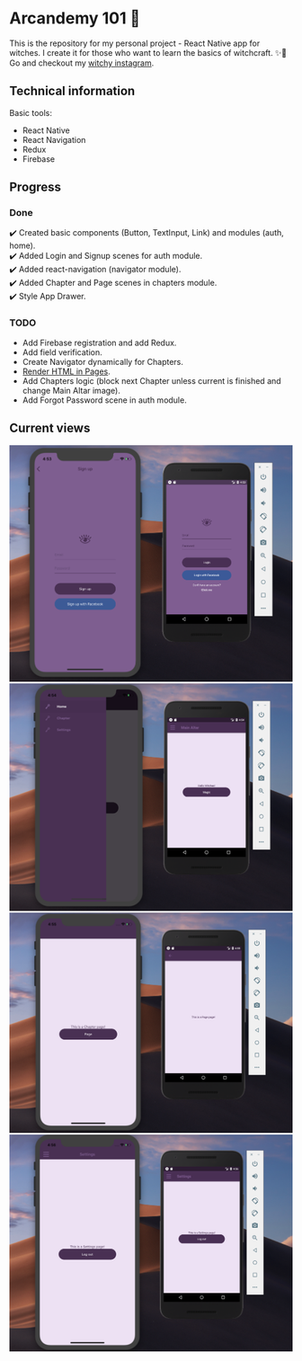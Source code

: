 # Arcandemy 101 🧙
This is the repository for my personal project - React Native app for witches. I create it for those who want to
learn the basics of witchcraft. ✨🔮 Go and checkout my [witchy instagram](https://www.instagram.com/arcandemy/).

## Technical information
Basic tools:
* React Native
* React Navigation
* Redux
* Firebase

## Progress
### Done
✔️ Created basic components (Button, TextInput, Link) and modules (auth, home). <br />
✔️ Added Login and Signup scenes for auth module. <br />
✔️ Added react-navigation (navigator module). <br />
✔️ Added Chapter and Page scenes in chapters module. <br />
✔️ Style App Drawer. <br />

### TODO
* Add Firebase registration and add Redux.
* Add field verification.
* Create Navigator dynamically for Chapters.
* [Render HTML in Pages](https://stackoverflow.com/questions/29334984/render-html-in-react-native).
* Add Chapters logic (block next Chapter unless current is finished and change Main Altar image).
* Add Forgot Password scene in auth module.

## Current views
![Login and registration](./assets/1.png) <br />
![Main screen and drawer menu](./assets/2.png) <br />
![Chapter and page screens](./assets/3.png) <br />
![Settings](./assets/4.png) <br />
